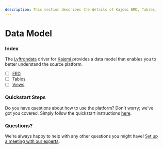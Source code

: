 ```yaml
---
description: This section describes the details of Kajomi ERD, Tables, and Views.
---
```


# Data Model

### Index

The  [Lyftrondata](https://www.lyftrondata.com/) driver for [Kajomi](https://www.lyftrondata.com/integration/kajomi/)[ ](https://www.lyftrondata.com/integration/kajomi/)provides a data model that enables you to better understand the source platform.

* [ ] [ERD](../../../marketing-analytics/kajomi/data-model/erd.md)
* [ ] [Tables](../../../marketing-analytics/kajomi/data-model/tables.md)
* [ ] [Views](../../../marketing-analytics/kajomi/data-model/views.md)

### Quickstart Steps

Do you have questions about how to use the platform? Don't worry; we've got you covered. Simply follow the quickstart instructions [here](../../../../quickstart-steps.md).

### Questions? <a href="#questions" id="questions"></a>

We're always happy to help with any other questions you might have! [Set up a meeting with our experts](https://www.lyftrondata.com/book-a-meeting/).

